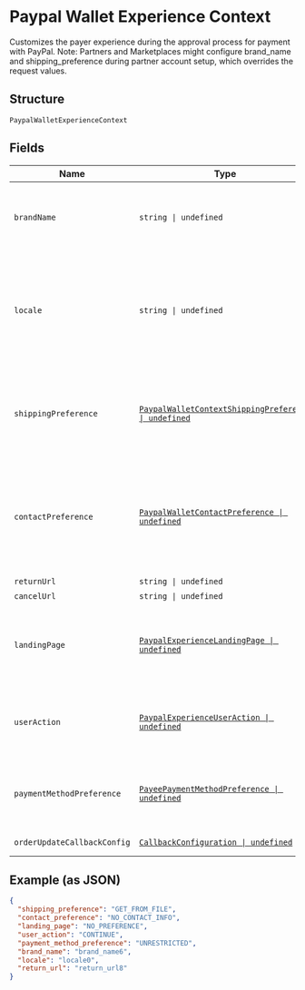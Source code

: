 
# Paypal Wallet Experience Context

Customizes the payer experience during the approval process for payment with PayPal. Note: Partners and Marketplaces might configure brand_name and shipping_preference during partner account setup, which overrides the request values.

## Structure

`PaypalWalletExperienceContext`

## Fields

| Name | Type | Tags | Description |
|  --- | --- | --- | --- |
| `brandName` | `string \| undefined` | Optional | The label that overrides the business name in the PayPal account on the PayPal site. The pattern is defined by an external party and supports Unicode.<br><br>**Constraints**: *Minimum Length*: `1`, *Maximum Length*: `127`, *Pattern*: `^.*$` |
| `locale` | `string \| undefined` | Optional | The [language tag](https://tools.ietf.org/html/bcp47#section-2) for the language in which to localize the error-related strings, such as messages, issues, and suggested actions. The tag is made up of the [ISO 639-2 language code](https://www.loc.gov/standards/iso639-2/php/code_list.php), the optional [ISO-15924 script tag](https://www.unicode.org/iso15924/codelists.html), and the [ISO-3166 alpha-2 country code](/api/rest/reference/country-codes/) or [M49 region code](https://unstats.un.org/unsd/methodology/m49/).<br><br>**Constraints**: *Minimum Length*: `2`, *Maximum Length*: `10`, *Pattern*: `^[a-z]{2}(?:-[A-Z][a-z]{3})?(?:-(?:[A-Z]{2}\|[0-9]{3}))?$` |
| `shippingPreference` | [`PaypalWalletContextShippingPreference \| undefined`](../../doc/models/paypal-wallet-context-shipping-preference.md) | Optional | The location from which the shipping address is derived.<br><br>**Default**: `PaypalWalletContextShippingPreference.GetFromFile`<br><br>**Constraints**: *Minimum Length*: `1`, *Maximum Length*: `24`, *Pattern*: `^[A-Z_]+$` |
| `contactPreference` | [`PaypalWalletContactPreference \| undefined`](../../doc/models/paypal-wallet-contact-preference.md) | Optional | The preference to display the contact information (buyer’s shipping email & phone number) on PayPal's checkout for easy merchant-buyer communication.<br><br>**Default**: `PaypalWalletContactPreference.NoContactInfo`<br><br>**Constraints**: *Minimum Length*: `1`, *Maximum Length*: `24`, *Pattern*: `^[A-Z_]+$` |
| `returnUrl` | `string \| undefined` | Optional | Describes the URL. |
| `cancelUrl` | `string \| undefined` | Optional | Describes the URL. |
| `landingPage` | [`PaypalExperienceLandingPage \| undefined`](../../doc/models/paypal-experience-landing-page.md) | Optional | The type of landing page to show on the PayPal site for customer checkout.<br><br>**Default**: `PaypalExperienceLandingPage.NoPreference`<br><br>**Constraints**: *Minimum Length*: `1`, *Maximum Length*: `13`, *Pattern*: `^[0-9A-Z_]+$` |
| `userAction` | [`PaypalExperienceUserAction \| undefined`](../../doc/models/paypal-experience-user-action.md) | Optional | Configures a Continue or Pay Now checkout flow.<br><br>**Default**: `PaypalExperienceUserAction.Continue`<br><br>**Constraints**: *Minimum Length*: `1`, *Maximum Length*: `8`, *Pattern*: `^[0-9A-Z_]+$` |
| `paymentMethodPreference` | [`PayeePaymentMethodPreference \| undefined`](../../doc/models/payee-payment-method-preference.md) | Optional | The merchant-preferred payment methods.<br><br>**Default**: `PayeePaymentMethodPreference.Unrestricted`<br><br>**Constraints**: *Minimum Length*: `1`, *Maximum Length*: `255`, *Pattern*: `^[0-9A-Z_]+$` |
| `orderUpdateCallbackConfig` | [`CallbackConfiguration \| undefined`](../../doc/models/callback-configuration.md) | Optional | CallBack Configuration that the merchant can provide to PayPal/Venmo. |

## Example (as JSON)

```json
{
  "shipping_preference": "GET_FROM_FILE",
  "contact_preference": "NO_CONTACT_INFO",
  "landing_page": "NO_PREFERENCE",
  "user_action": "CONTINUE",
  "payment_method_preference": "UNRESTRICTED",
  "brand_name": "brand_name6",
  "locale": "locale0",
  "return_url": "return_url8"
}
```

